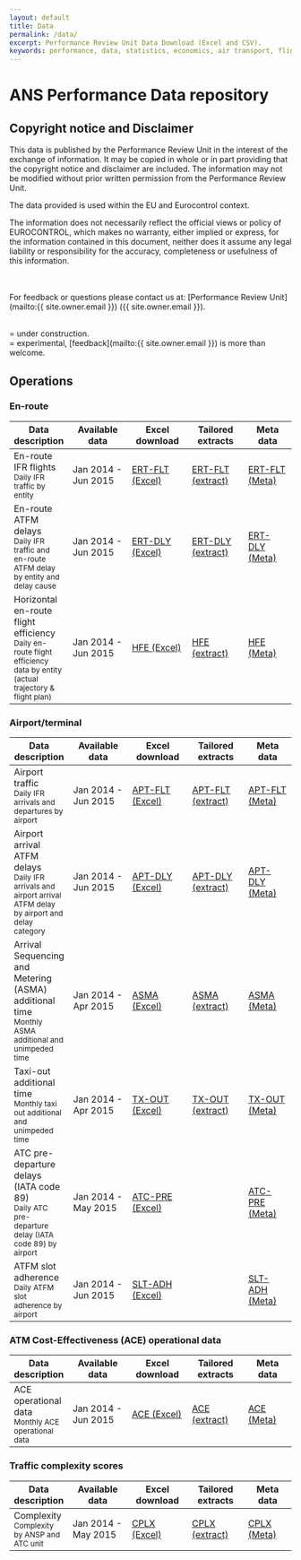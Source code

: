 ```yaml
---
layout: default
title: Data
permalink: /data/
excerpt: Performance Review Unit Data Download (Excel and CSV).
keywords: performance, data, statistics, economics, air transport, flights, europe, cost efficiency
---
```

# ANS Performance Data repository

## Copyright notice and Disclaimer

This data is published by the Performance Review Unit in the interest of the exchange of information.
It may be copied in whole or in part providing that the copyright notice and disclaimer are included.
The information may not be modified without prior written permission from the Performance Review Unit.

The data provided is used within the EU and Eurocontrol context.

The information does not necessarily reflect the official views or policy of EUROCONTROL,
which makes no warranty, either implied or express, for the information contained in this document,
neither does it assume any legal liability or responsibility for the accuracy, completeness or usefulness
of this information.


<br><br>
For feedback or questions please contact us at: [Performance Review Unit](mailto:{{ site.owner.email }}) ({{ site.owner.email }}).
<br><br>

<span class="glyphicon glyphicon-exclamation-sign"></span> = under construction.<br>
<span class="glyphicon glyphicon-wrench"></span> = experimental, [feedback](mailto:{{ site.owner.email }}) is more than welcome.


<style>
th:nth-child(2) {
width: 11em;
}

th:nth-child(3) {
width: 10em;
}

th:nth-child(4) {
width: 11em;
}

th:nth-child(5) {
width: 10em;
}
</style>
## Operations

### En-route

| Data description                                                                                                                          | Available data      | Excel download                 | Tailored extracts               | Meta data                     |
|-------------------------------------------------------------------------------------------------------------------------------------------|---------------------|--------------------------------|---------------------------------|-------------------------------|
| En-route IFR flights<br><small>Daily IFR traffic by entity</small>                                                                        | Jan 2014 - Jun 2015 | [ERT-FLT (Excel)][ERT-FLTxlsx] | [ERT-FLT (extract) <span class="glyphicon glyphicon-exclamation-sign"></span>][ERT-FLTcsv] | [ERT-FLT (Meta)][ERT-FLTmeta] |
| En-route ATFM delays<br><small>Daily IFR traffic and en-route ATFM delay by entity and delay cause</small>                                | Jan 2014 - Jun 2015 | [ERT-DLY (Excel)][ERT-DLYxlsx] | [ERT-DLY (extract) <span class="glyphicon glyphicon-exclamation-sign"></span>][ERT-DLYcsv] | [ERT-DLY (Meta)][ERT-DLYmeta] |
| Horizontal en-route flight efficiency<br><small>Daily en-route flight efficiency data by entity (actual trajectory & flight plan)</small> | Jan 2014 - Jun 2015 | [HFE (Excel)][HFExlsx]         | [HFE (extract) <span class="glyphicon glyphicon-exclamation-sign"></span>][HFEcsv]         | [HFE (Meta)][HFEmeta]         |


[ERT-FLTxlsx]: <{{site.url}}/data/set/ert_flt/En-Route_Traffic.xlsm> "ERT-FLT (Excel)"
[ERT-FLTcsv]: <{{site.url}}/404.html> "ERT-FLT (CSV)"
[ERT-FLTmeta]: <{{site.url}}/metadata/dataset/En-Route_Traffic.html> "ERT-FLT (Meta)"

[ERT-DLYxlsx]: <{{site.url}}/data/set/ert_dly/En-Route_ATFM_Delay.xlsm> "ERT-DLY (Excel)"
[ERT-DLYcsv]: <{{site.url}}/404.html> "ERT-DLY (CSV)"
[ERT-DLYmeta]: <{{site.url}}/metadata/dataset/En-Route_ATFM_Delay.html> "ERT-DLY (Meta)"

[HFExlsx]: <{{site.url}}/data/set/hfe/Horizontal_Flight_Efficiency.xlsm> "HFE (Excel)"
[HFEcsv]: <{{site.url}}/404.html> "HFE (CSV)"
[HFEmeta]: <{{site.url}}/metadata/dataset/Horizontal_Flight_Efficiency.html> "HFE (Meta)"


### Airport/terminal

| Data description                                                                                                              | Available data       | Excel download                 | Tailored extracts               | Meta data                     |
|-------------------------------------------------------------------------------------------------------------------------------|----------------------|--------------------------------|---------------------------------|-------------------------------|
| Airport traffic<br><small>Daily IFR arrivals and departures by airport</small>                                                | Jan 2014 - Jun 2015  | [APT-FLT (Excel)][APT-FLTxlsx] | [APT-FLT (extract) <span class="glyphicon glyphicon-exclamation-sign"></span>][APT-FLTcsv] | [APT-FLT (Meta)][APT-FLTmeta] |
| Airport arrival ATFM delays<br><small>Daily IFR arrivals and airport arrival ATFM delay by airport and delay category</small> | Jan 2014 - Jun 2015  | [APT-DLY (Excel)][APT-DLYxlsx] | [APT-DLY (extract) <span class="glyphicon glyphicon-wrench"></span>][APT-DLYcsv] | [APT-DLY (Meta)][APT-DLYmeta] |
| Arrival Sequencing and Metering (ASMA) additional time<br><small>Monthly ASMA additional and unimpeded time</small>           | Jan 2014 - Apr 2015  | [ASMA (Excel)][ASMAxlsx]       | [ASMA (extract) <span class="glyphicon glyphicon-exclamation-sign"></span>][ASMAcsv]       | [ASMA (Meta)][ASMAmeta]       |
| Taxi-out additional time<br><small>Monthly taxi out additional and unimpeded time</small>                                     | Jan 2014 - Apr 2015  | [TX-OUT (Excel)][TX-OUTxlsx]   | [TX-OUT (extract) <span class="glyphicon glyphicon-exclamation-sign"></span>][TX-OUTcsv]   | [TX-OUT (Meta)][TX-OUTmeta]   |
| ATC pre-departure delays (IATA code 89)<br><small>Daily ATC pre-departure delay (IATA code 89) by airport</small>             | Jan 2014 - May 2015  | [ATC-PRE (Excel)][ATC-PRExlsx] |                                 | [ATC-PRE (Meta)][ATC-PREmeta] |
| ATFM slot adherence<br><small>Daily ATFM slot adherence by airport</small>                                                    | Jan 2014 - Jun 2015  | [SLT-ADH (Excel)][SLT-ADHxlsx] |                                 | [SLT-ADH (Meta)][SLT-ADHmeta] |


[APT-FLTxlsx]: <{{site.url}}/data/set/apt_flt/Airport_Traffic.xlsm> "APT-FLT (Excel)"
[APT-FLTcsv]: <{{site.url}}/404.html> "APT-FLT (CSV)"
[APT-FLTmeta]: <{{site.url}}/metadata/dataset/Airport_Traffic.html>  "APT-FLT (Meta)"

[APT-DLYxlsx]: <{{site.url}}/data/set/apt_dly/Airport_Arrival_ATFM_Delay.xlsm> "APT-DLY (Excel)"
[APT-DLYcsv]: <set/apt_dly/airport_arrival_atfm_delay.html> "APT-DLY (CSV)"
[APT-DLYmeta]: <{{site.url}}/metadata/dataset/Airport_Arrival_ATFM_Delay.html> "APT-DLY (Meta)"

[ASMAxlsx]: <{{site.url}}/data/set/asma/ASMA_Additional_Time.xlsm> "ASMA (Excel)"
[ASMAcsv]: <{{site.url}}/404.html> "ASMA (CSV)"
[ASMAmeta]: <{{site.url}}/metadata/dataset/ASMA_Additional_Time.html> "ASMA (Meta)"

[TX-OUTxlsx]: <{{site.url}}/data/set/tx_out/Taxi-Out_Additional_Time.xlsm> "TX-OUT (Excel)"
[TX-OUTcsv]: <{{site.url}}/404.html> "TX-OUT (CSV)"
[TX-OUTmeta]: <{{site.url}}/metadata/dataset/Taxi-Out_Additional_Time.html> "TX-OUT (Meta)"

[ATC-PRExlsx]: <{{site.url}}/data/set/atc_pre/ATC_Pre-Departure_Delay.xlsm> "ATC-PRE (Excel)"
[ATC-PREmeta]: <{{site.url}}/metadata/dataset/ATC_Pre-Departure_Delay.html>  "ATC-PRE (Meta)"

[SLT-ADHxlsx]: <{{site.url}}/data/set/slt_adh/ATFM_Slot_Adherence.xlsm> "SLT-ADH (Excel)"
[SLT-ADHmeta]: <{{site.url}}/metadata/dataset/ATFM_Slot_Adherence.html> "SLT-ADH (Meta)"

### ATM Cost-Effectiveness (ACE) operational data

| Data description                                                    | Available data      | Excel download          | Tailored extracts       | Meta data             |
|---------------------------------------------------------------------|---------------------|-------------------------|-------------------------|-----------------------|
| ACE operational data<br><small>Monthly ACE operational data</small> | Jan 2014 - Jun 2015 | [ACE (Excel)][ACExlsx]  | [ACE (extract) <span class="glyphicon glyphicon-exclamation-sign"></span>][ACEcsv] | [ACE (Meta) <span class="glyphicon glyphicon-exclamation-sign"></span>][ACEmeta] |

[ACExlsx]: <{{site.url}}/data/set/ace_opt/ACE_Monthly_Operational_Data.xls> "ACE (Excel)"
[ACEcsv]: <{{site.url}}/404.html> "ACE (CSV)"
[ACEmeta]: <{{site.url}}/404.html> "ACE (Meta)"

### Traffic complexity scores

| Data description                                                             | Available data      | Excel download | Tailored extracts | Meta data   |
|------------------------------------------------------------------------------|---------------------|----------------|-------------------|-------------|
| Complexity<br><small>Complexity by ANSP and ATC unit</small> | Jan 2014 - May 2015 | [CPLX (Excel) <span class="glyphicon glyphicon-exclamation-sign"></span>][CPLXxlsx]   | [CPLX (extract) <span class="glyphicon glyphicon-exclamation-sign"></span>][CPLXcsv] | [CPLX (Meta)][CPLXmeta] |

[CPLXxlsx]: <{{site.url}}/404.html> "CPLX (Excel)"
[CPLXcsv]: <{{site.url}}/404.html> "CPLX (CSV)"
[CPLXmeta]: <{{site.url}}/metadata/dataset/Traffic_Complexity_Score.html> "CPLX (Meta)"

<br>